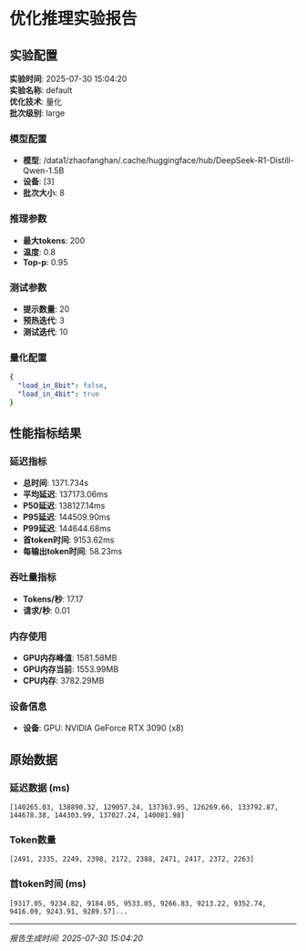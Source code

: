 # 优化推理实验报告

## 实验配置
**实验时间**: 2025-07-30 15:04:20  
**实验名称**: default  
**优化技术**: 量化  
**批次级别**: large  

### 模型配置
- **模型**: /data1/zhaofanghan/.cache/huggingface/hub/DeepSeek-R1-Distill-Qwen-1.5B
- **设备**: [3]
- **批次大小**: 8

### 推理参数
- **最大tokens**: 200
- **温度**: 0.8
- **Top-p**: 0.95

### 测试参数
- **提示数量**: 20
- **预热迭代**: 3
- **测试迭代**: 10

### 量化配置
```yaml
{
  "load_in_8bit": false,
  "load_in_4bit": true
}
```

## 性能指标结果

### 延迟指标
- **总时间**: 1371.734s
- **平均延迟**: 137173.06ms
- **P50延迟**: 138127.14ms
- **P95延迟**: 144509.90ms
- **P99延迟**: 144644.68ms
- **首token时间**: 9153.62ms
- **每输出token时间**: 58.23ms

### 吞吐量指标
- **Tokens/秒**: 17.17
- **请求/秒**: 0.01

### 内存使用
- **GPU内存峰值**: 1581.58MB
- **GPU内存当前**: 1553.99MB
- **CPU内存**: 3782.29MB

### 设备信息
- **设备**: GPU: NVIDIA GeForce RTX 3090 (x8)

## 原始数据

### 延迟数据 (ms)
```
[140265.03, 138890.32, 129057.24, 137363.95, 126269.66, 133792.87, 144678.38, 144303.99, 137027.24, 140081.98]
```

### Token数量
```
[2491, 2335, 2249, 2398, 2172, 2388, 2471, 2417, 2372, 2263]
```

### 首token时间 (ms)
```
[9317.05, 9234.82, 9184.05, 9533.05, 9266.83, 9213.22, 9352.74, 9416.09, 9243.91, 9289.57]...
```

---
*报告生成时间: 2025-07-30 15:04:20*
